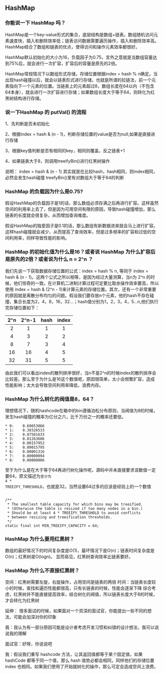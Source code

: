 ## HashMap

### 你能说一下 HashMap 吗？

HashMap是一个key-value形式的集合，底层结构是数组+链表。数组随机访问元素速度快，插入和删除效率低；链表访问数据需要遍历操作，插入和删除效率高。HashMap结合了数组和链表的优点，使得访问和操作元素效率都很好。

HashMap默认初始化的大小为16，负载因子为0.75，言外之意就是当数组容量达到75%后，就会进行一次扩容，扩容后的容量是原先的2倍。

HashMap常规情况下以数组形式存储，存储位置根据index = hash % n确定。当出现hash碰撞以后，就会以链表形式进行存储，也就是所谓的拉链法，前一个元素指向下一个元素的位置。当链表上的元素超过8，数组长度在64以内（不包含64本身），就会进行一次扩容进行存储；如果数组长度大于等于64，则转化为红黑树结构进行存储。

### 说一下HashMap 的 putVal() 的流程

1、先判断是否未初始化

2、根据index = hash & (n - 1)，判断存储位置的value是否为null,如果是直接进行存储

3、根据key值判断是否有相同的key，相同则覆盖，反之链表+1

4、如果链表大于8，则调用treeifyBin()进行红黑树操作

说明：
index = hash & (n - 1) 其实就是在比较hash，hash相同，则index相同，必然会发生hash碰撞
treefyBin()里有对数组大于等于64的判断

### HashMap 的负载因为什么是0.75?

假设HashMap的负载因子是1的话，那么数组必须存满之后再进行扩容。这样虽然空间的利用率上去了，但是因为可用空间有限的原因，导致hash碰撞增加，那么链表的长度就会很复杂，从而增加查询难度。

假设HashMap的独爱因子是0.1的话，那么数组有新数据进来就会马上进行扩容。这样hash碰撞就会减少，从而提高了查询效率，但是过多频率的扩容和过低的空间利用率，同样导致性能的影响。

### HashMap 的初始化值为什么是16？或者说 HashMap 为什么扩容后是原先的2倍？或者说为什么 n = 2^n ？

我们先说一下获取数据存储位置的公式：index = hash % n, 等同于 index = hash & (n - 1)。这两个公式之所以相等，是因为经过大量测算，当n为 2^n 的时候，他们惊奇的一致。在计算机二进制计算过程可定要比取余操作效率要高，所以使用 index = hash & (2^n - 1)来计算元素的存储位置。其次，还有一个非常重要的原因就是离散分布均匀的问题。假设我们要存放n个元素，他的hash不存在碰撞，集合长度为2，4，8，16，32...；hash值分别为1，2，3，4，5...n,他们执行完存储位置如下：

| 2^n  | 2^n-1 | hash | index |
| :--: | :---: | :--: | :---: |
|  2   |   1   |  1   |   1   |
|  4   |   3   |  2   |   2   |
|  8   |   7   |  3   |   4   |
|  16  |  16   |  4   |   5   |
|  32  |  31   |  5   |   5   |

由此我们可以看出index的散列排序很好，当n不是2^n的时候index的散列排序会比较差。那么至于为什么是16这个数值呢，原因很简单，太小会频繁扩容，造成性能影响；太大会导致空间利用率降低，浪费内存。

### HashMap 为什么树化的阀值是8，64？

理想情况下，随机hashcode在箱中的bin遵循泊松分布原则，当阀值为8的时候，发生hash碰撞的概率为亿分之六，比千万份之一的概率还要低。
```
* 0:    0.60653066
* 1:    0.30326533
* 2:    0.07581633
* 3:    0.01263606
* 4:    0.00157952
* 5:    0.00015795
* 6:    0.00001316
* 7:    0.00000094
* 8:    0.00000006
```
至于为什么是在大于等于64再进行树化操作呢，源码中并未直接要求该数值一定要64，原文描述为<code>至少为 4 * TREEIFY_THRESHOLD</code>，也就是32。当然设置64过多的应该是经验上的一个数值
```

/**
 * The smallest table capacity for which bins may be treeified.
 * (Otherwise the table is resized if too many nodes in a bin.)
 * Should be at least 4 * TREEIFY_THRESHOLD to avoid conflicts
 * between resizing and treeification thresholds.
 */
static final int MIN_TREEIFY_CAPACITY = 64;
```


### HashMap 为什么要用红黑树？

数组的最好情况下的时间复杂度是O(1)，最坏情况下是O(n)；链表时间复杂度是O(n)；红黑树是O(logn)。
显而易见，红黑树查询效率比链表要好。

### HashMap 为什么不直接红黑树？

空间：红黑树需要左旋，右旋操作，占用空间是链表的两倍
时间：当链表长度较小的时候，查找和遍历性能都很高，只有长链表的时候，性能会逐渐下降
综合考虑，红黑树并不能直接提高效率，结合树化的阀值，所以链表长度大于8的时候，才会转化为红黑树

延伸：
很多面试的时候，如果面对一个资深的面试官，你能提出一些不同的想法，可能会加深对你的印象

我：我认为有一部分原因可能是设计者考虑开发习惯和纠错的设计想法，我可以说说我的理解

面试官：好呀，你说说吧

我：假设我们重写 hashcode 方法，让其返回值都等于某个固定值，如果 hashCode 都等于同一个值，那么 hash 值势必都会相同，同样他们的存储位置 index 也相同。如果我们使用了开始就树化的操作，那么可定会造成空间上浪费。
